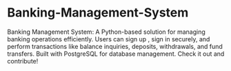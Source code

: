 # Banking-Management-System
Banking Management System: A Python-based solution for managing banking operations efficiently. Users can sign 
up , sign in securely, and perform transactions like balance inquiries, deposits, withdrawals, and fund transfers.
Built with PostgreSQL for database management. Check it out and contribute!  
